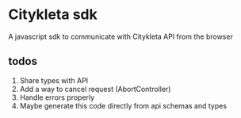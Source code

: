 # Citykleta sdk

A javascript sdk to communicate with Citykleta API from the browser

## todos

1. Share types with API
2. Add a way to cancel request (AbortController)
3. Handle errors properly
4. Maybe generate this code directly from api schemas and types  
